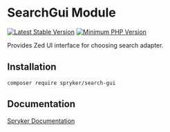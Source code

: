 # SearchGui Module
[![Latest Stable Version](https://poser.pugx.org/spryker/search-gui/v/stable.svg)](https://packagist.org/packages/spryker/search-gui)
[![Minimum PHP Version](https://img.shields.io/badge/php-%3E%3D%207.2-8892BF.svg)](https://php.net/)

Provides Zed UI interface for choosing search adapter.

## Installation

```
composer require spryker/search-gui
```

## Documentation

[Spryker Documentation](https://academy.spryker.com/developing_with_spryker/module_guide/modules.html)
